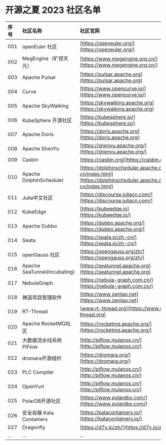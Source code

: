 # 开源之夏 2023 社区名单

| 序号 | 社区名称 | 社区官网 |
| :--- | :------- | :------- |
| 001  |  openEuler 社区  |[https://openeuler.org/](https://openeuler.org/)|
| 002  | MegEngine（旷视天元） |[https://www.megengine.org.cn/](https://www.megengine.org.cn/)|
| 003  | Apache Pulsar |[https://pulsar.apache.org](https://pulsar.apache.org)|
| 004  | Curve |[https://www.opencurve.io/](https://www.opencurve.io/)|
| 005  | Apache SkyWalking |[https://skywalking.apache.org](https://skywalking.apache.org)|
| 006  | KubeSphere 开源社区 |[https://kubesphere.io/](https://kubesphere.io/)|
| 007  | Apache Doris |[https://doris.apache.org](https://doris.apache.org)|
| 008  | Apache ShenYu |[https://shenyu.apache.org/](https://shenyu.apache.org/)|
| 009  | Casbin |[https://casbin.org](https://casbin.org)|
| 010  | Apache DolphinScheduler |[https://dolphinscheduler.apache.org/zh-cn/index.html](https://dolphinscheduler.apache.org/zh-cn/index.html)|
| 011  | Julia中文社区 |[https://discourse.juliacn.com/](https://discourse.juliacn.com/)|
| 012  | KubeEdge |[https://kubeedge.io](https://kubeedge.io/)|
| 013  | Apache Dubbo |[https://dubbo.apache.org/](https://dubbo.apache.org/)|
| 014  | Seata |[https://seata.io/zh-cn/](https://seata.io/zh-cn/)|
| 015  | openGauss 社区 |[https://opengauss.org/zh/](https://opengauss.org/zh/)|
| 016  | Apache SeaTunnel(Incubating) |[https://seatunnel.apache.org](https://seatunnel.apache.org)|
| 017  | NebulaGraph |[https://nebula-graph.com.cn/](https://nebula-graph.com.cn/)|
| 018  | 禅道项目管理软件 |[https://www.zentao.net](https://www.zentao.net)|
| 019  | RT-Thread |[www.rt-thread.org](https://www.rt-thread.org)|
| 020  | Apache RocketMQ社区 |[https://rocketmq.apache.org/](https://rocketmq.apache.org/)|
| 021  | 大数据流水线系统PiFlow |[http://piflow.mulanos.cn/](http://piflow.mulanos.cn/)|
| 022  | dromara开源组织 |[https://dromara.org/](https://dromara.org/)|
| 023  | PLC Compiler |[http://piflow.mulanos.cn/](http://piflow.mulanos.cn/)|
| 024  | OpenYurt |[http://piflow.mulanos.cn/](http://piflow.mulanos.cn/)|
| 025  | PolarDB开源社区 |[https://www.polardbx.com/](https://www.polardbx.com/)|
| 026  | 安全容器 Kata Containers |[https://katacontainers.io/](https://katacontainers.io/)|
| 027  | Dragonfly |[https://d7y.io/zh/](https://d7y.io/zh/)|
| ... |...|...|
